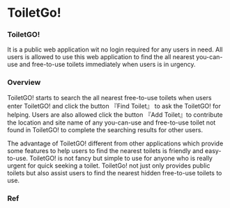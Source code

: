 # ToiletGo!


### ToiletGO!
It is a public web application wit no login required for any users in need. All users is allowed to use this web application to find the all nearest you-can-use and free-to-use toilets immediately when users is in urgency. 

### Overview
ToiletGO! starts to search the all nearest free-to-use toilets when users enter ToiletGO! and click the button 『Find Toilet』 to ask the ToiletGO! for helping. Users are also allowed click the button 『Add Toilet』to contribute the location and site name of any you-can-use and free-to-use toilet not found in ToiletGO! to complete the searching results for other users. 

The advantage of ToiletGO! different from other applications which provide some features to help users to find the nearest toilets is friendly and easy-to-use. ToiletGO! is not fancy but simple to use for anyone who is really urgent for quick seeking a toilet. ToiletGo! not just only provides public toilets but also assist users to find the nearest hidden free-to-use toilets to use. 

### Ref
